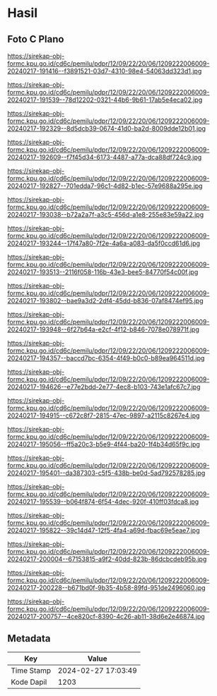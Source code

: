 # Hasil

## Foto C Plano

https://sirekap-obj-formc.kpu.go.id/cd6c/pemilu/pdpr/12/09/22/20/06/1209222006009-20240217-191416--f3891521-03d7-4310-98e4-54063dd323d1.jpg

https://sirekap-obj-formc.kpu.go.id/cd6c/pemilu/pdpr/12/09/22/20/06/1209222006009-20240217-191539--78d12202-0321-44b6-9b61-17ab5e4eca02.jpg

https://sirekap-obj-formc.kpu.go.id/cd6c/pemilu/pdpr/12/09/22/20/06/1209222006009-20240217-192329--8d5dcb39-0674-41d0-ba2d-8009dde12b01.jpg

https://sirekap-obj-formc.kpu.go.id/cd6c/pemilu/pdpr/12/09/22/20/06/1209222006009-20240217-192609--f7f45d34-6173-4487-a77a-dca88df724c9.jpg

https://sirekap-obj-formc.kpu.go.id/cd6c/pemilu/pdpr/12/09/22/20/06/1209222006009-20240217-192827--701edda7-96c1-4d82-b1ec-57e9688a295e.jpg

https://sirekap-obj-formc.kpu.go.id/cd6c/pemilu/pdpr/12/09/22/20/06/1209222006009-20240217-193038--b72a2a7f-a3c5-456d-a1e8-255e83e59a22.jpg

https://sirekap-obj-formc.kpu.go.id/cd6c/pemilu/pdpr/12/09/22/20/06/1209222006009-20240217-193244--17f47a80-7f2e-4a6a-a083-da5f0ccd61d6.jpg

https://sirekap-obj-formc.kpu.go.id/cd6c/pemilu/pdpr/12/09/22/20/06/1209222006009-20240217-193513--2116f058-116b-43e3-bee5-84770f54c00f.jpg

https://sirekap-obj-formc.kpu.go.id/cd6c/pemilu/pdpr/12/09/22/20/06/1209222006009-20240217-193802--bae9a3d2-2df4-45dd-b836-07af8474ef95.jpg

https://sirekap-obj-formc.kpu.go.id/cd6c/pemilu/pdpr/12/09/22/20/06/1209222006009-20240217-193948--6f27b64a-e2cf-4f12-b846-7078e078971f.jpg

https://sirekap-obj-formc.kpu.go.id/cd6c/pemilu/pdpr/12/09/22/20/06/1209222006009-20240217-194357--baccd7bc-6354-4f49-b0c0-b89ea964511d.jpg

https://sirekap-obj-formc.kpu.go.id/cd6c/pemilu/pdpr/12/09/22/20/06/1209222006009-20240217-194626--e77e2bdd-2e77-4ec8-b103-743e1afc67c7.jpg

https://sirekap-obj-formc.kpu.go.id/cd6c/pemilu/pdpr/12/09/22/20/06/1209222006009-20240217-194915--c672c8f7-2815-47ec-9897-a2115c8267e4.jpg

https://sirekap-obj-formc.kpu.go.id/cd6c/pemilu/pdpr/12/09/22/20/06/1209222006009-20240217-195056--ff5a20c3-b5e9-4f44-ba20-1f4b34d65f9c.jpg

https://sirekap-obj-formc.kpu.go.id/cd6c/pemilu/pdpr/12/09/22/20/06/1209222006009-20240217-195401--da387303-c5f5-438b-be0d-5ad792578285.jpg

https://sirekap-obj-formc.kpu.go.id/cd6c/pemilu/pdpr/12/09/22/20/06/1209222006009-20240217-195539--b064f874-6f54-4dec-920f-410ff03fdca8.jpg

https://sirekap-obj-formc.kpu.go.id/cd6c/pemilu/pdpr/12/09/22/20/06/1209222006009-20240217-195822--39c14d47-12f5-4fa4-a69d-fbac69e5eae7.jpg

https://sirekap-obj-formc.kpu.go.id/cd6c/pemilu/pdpr/12/09/22/20/06/1209222006009-20240217-200004--67153815-a9f2-40dd-823b-86dcbcdeb95b.jpg

https://sirekap-obj-formc.kpu.go.id/cd6c/pemilu/pdpr/12/09/22/20/06/1209222006009-20240217-200228--b671bd0f-9b35-4b58-89fd-951de2496060.jpg

https://sirekap-obj-formc.kpu.go.id/cd6c/pemilu/pdpr/12/09/22/20/06/1209222006009-20240217-200757--4ce820cf-8390-4c26-ab11-38d6e2e46874.jpg


## Metadata

| Key        | Value               |
| ---------- | ------------------- |
| Time Stamp | 2024-02-27 17:03:49 |
| Kode Dapil | 1203                |



